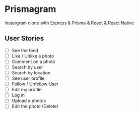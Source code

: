 # Prismagram
Instargram clone with Express &amp; Prisma &amp; React &amp; React Native

## User Stories
- [ ] See the feed
- [ ] Like / Unlike a photo
- [ ] Comment on a photo
- [ ] Search by user
- [ ] Search by location
- [ ] See user profile
- [ ] Follow / Unfollow User
- [ ] Edit my profile
- [ ] Log in
- [ ] Upload a photos
- [ ] Edit the photo (Delete)
